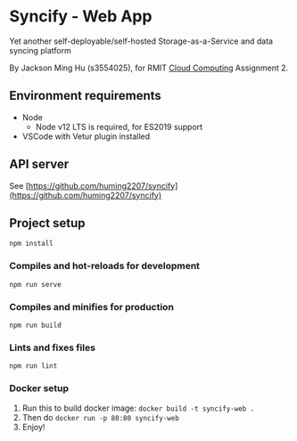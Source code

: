 # Syncify - Web App

Yet another self-deployable/self-hosted Storage-as-a-Service and data syncing platform

By Jackson Ming Hu (s3554025), for RMIT [Cloud Computing](http://www1.rmit.edu.au/courses/049803) Assignment 2.

## Environment requirements

- Node
    - Node v12 LTS is required, for ES2019 support
- VSCode with Vetur plugin installed

## API server

See [https://github.com/huming2207/syncify](https://github.com/huming2207/syncify)

## Project setup
```
npm install
```

### Compiles and hot-reloads for development
```
npm run serve
```

### Compiles and minifies for production
```
npm run build
```

### Lints and fixes files
```
npm run lint
```

### Docker setup

1. Run this to build docker image: `docker build -t syncify-web .`
2. Then do `docker run -p 80:80 syncify-web`
3. Enjoy!
